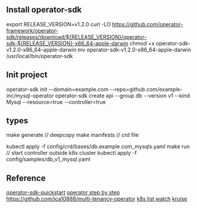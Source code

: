 ## Install operator-sdk
export RELEASE_VERSION=v1.2.0
curl -LO https://github.com/operator-framework/operator-sdk/releases/download/${RELEASE_VERSION}/operator-sdk-${RELEASE_VERSION}-x86_64-apple-darwin
chmod +x operator-sdk-v1.2.0-x86_64-apple-darwin
mv operator-sdk-v1.2.0-x86_64-apple-darwin /usr/local/bin/operator-sdk

## Init project
operator-sdk init --domain=example.com --repo=github.com/example-inc/mysql-operator
operator-sdk create api --group db --version v1 --kind Mysql --resource=true --controller=true

## types
make generate  // deepcopy
make manifests // crd file

kubectl apply -f config/crd/bases/db.example.com_mysqls.yaml
make run // start controller outside k8s cluster
kubectl apply -f config/samples/db_v1_mysql.yaml

## Reference

[operator-sdk-quickstart](https://sdk.operatorframework.io/docs/building-operators/golang/quickstart/)
[operator step by step](https://www.katacoda.com/openshift/courses/operatorframework/go-operator-podset)
https://github.com/ica10888/multi-tenancy-operator
[k8s list watch](https://www.youtube.com/watch?v=PLSDvFjR9HY)
[kruise](https://github.com/openkruise/kruise)
